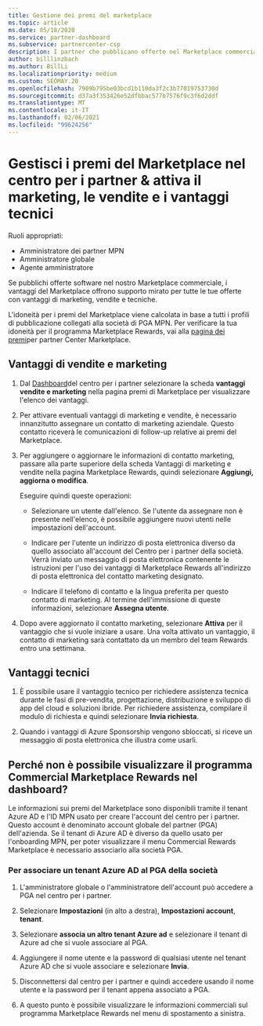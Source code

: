 ```yaml
---
title: Gestione dei premi del marketplace
ms.topic: article
ms.date: 05/18/2020
ms.service: partner-dashboard
ms.subservice: partnercenter-csp
description: I partner che pubblicano offerte nel Marketplace commerciale sono idonei per i vantaggi che offrono supporto marketing.
author: billlinzbach
ms.author: BillLi
ms.localizationpriority: medium
ms.custom: SEOMAY.20
ms.openlocfilehash: 7909b795be03bcd1b110da3f2c3b77019753730d
ms.sourcegitcommit: d37a3f353426e52dfbbac577b7576f9c3f6d2ddf
ms.translationtype: MT
ms.contentlocale: it-IT
ms.lasthandoff: 02/06/2021
ms.locfileid: "99624256"
---
```

# <a name="manage-marketplace-rewards-in-partner-center--activate-marketing-sales-and-technical-benefits"></a>Gestisci i premi del Marketplace nel centro per i partner & attiva il marketing, le vendite e i vantaggi tecnici

Ruoli appropriati:

- Amministratore dei partner MPN
- Amministratore globale
- Agente amministratore

Se pubblichi offerte software nel nostro Marketplace commerciale, i vantaggi del Marketplace offrono supporto mirato per tutte le tue offerte con vantaggi di marketing, vendite e tecniche.

L'idoneità per i premi del Marketplace viene calcolata in base a tutti i profili di pubblicazione collegati alla società di PGA MPN. Per verificare la tua idoneità per il programma Marketplace Rewards, vai alla [pagina dei premi](https://partner.microsoft.com/dashboard/mpn/program/commercialmarketplace)per partner Center Marketplace.

## <a name="sales-and-marketing-benefits"></a>Vantaggi di vendite e marketing

1. Dal [Dashboard](https://partner.microsoft.com/dashboard)del centro per i partner selezionare la scheda **vantaggi vendite e marketing** nella pagina premi di Marketplace per visualizzare l'elenco dei vantaggi. 

2. Per attivare eventuali vantaggi di marketing e vendite, è necessario innanzitutto assegnare un contatto di marketing aziendale. Questo contatto riceverà le comunicazioni di follow-up relative ai premi del Marketplace.

3. Per aggiungere o aggiornare le informazioni di contatto marketing, passare alla parte superiore della scheda Vantaggi di marketing e vendite nella pagina Marketplace Rewards, quindi selezionare **Aggiungi, aggiorna o modifica**. 

   Eseguire quindi queste operazioni:

   - Selezionare un utente dall'elenco. Se l'utente da assegnare non è presente nell'elenco, è possibile aggiungere nuovi utenti nelle impostazioni dell'account.

   - Indicare per l'utente un indirizzo di posta elettronica diverso da quello associato all'account del Centro per i partner della società. Verrà inviato un messaggio di posta elettronica contenente le istruzioni per l'uso dei vantaggi di Marketplace Rewards all'indirizzo di posta elettronica del contatto marketing designato.

   - Indicare il telefono di contatto e la lingua preferita per questo contatto di marketing. Al termine dell'immissione di queste informazioni, selezionare **Assegna utente**.

4. Dopo avere aggiornato il contatto marketing, selezionare **Attiva** per il vantaggio che si vuole iniziare a usare. Una volta attivato un vantaggio, il contatto di marketing sarà contattato da un membro del team Rewards entro una settimana.

## <a name="technical-benefits"></a>Vantaggi tecnici

1. È possibile usare il vantaggio tecnico per richiedere assistenza tecnica durante le fasi di pre-vendita, progettazione, distribuzione e sviluppo di app del cloud e soluzioni ibride. Per richiedere assistenza, compilare il modulo di richiesta e quindi selezionare **Invia richiesta**.

2. Quando i vantaggi di Azure Sponsorship vengono sbloccati, si riceve un messaggio di posta elettronica che illustra come usarli.

## <a name="why-cant-i-see-the-commercial-marketplace-rewards-program-on-my-dashboard"></a>Perché non è possibile visualizzare il programma Commercial Marketplace Rewards nel dashboard?

Le informazioni sui premi del Marketplace sono disponibili tramite il tenant Azure AD e l'ID MPN usato per creare l'account del centro per i partner. Questo account è denominato account globale del partner (PGA) dell'azienda. Se il tenant di Azure AD è diverso da quello usato per l'onboarding MPN, per poter visualizzare il menu Commercial Rewards Marketplace è necessario associarlo alla società PGA.

### <a name="to-associate-an-azure-ad-tenant-with-the-pga-of-your-company"></a>Per associare un tenant Azure AD al PGA della società

1. L'amministratore globale o l'amministratore dell'account può accedere a PGA nel centro per i partner.

2. Selezionare **Impostazioni** (in alto a destra), **Impostazioni account**, **tenant**. 

3. Selezionare **associa un altro tenant Azure ad** e selezionare il tenant di Azure ad che si vuole associare al PGA.

4. Aggiungere il nome utente e la password di qualsiasi utente nel tenant Azure AD che si vuole associare e selezionare **Invia**.

5. Disconnettersi dal centro per i partner e quindi accedere usando il nome utente e la password per il tenant appena associato a PGA.

6. A questo punto è possibile visualizzare le informazioni commerciali sul programma Marketplace Rewards nel menu di spostamento a sinistra.

